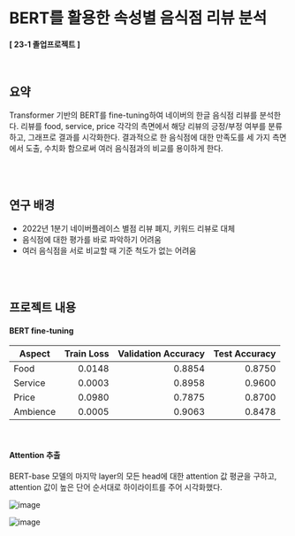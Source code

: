 # BERT를 활용한 속성별 음식점 리뷰 분석
**[ 23-1 졸업프로젝트 ]**

</br>

## 요약

Transformer 기반의 BERT를 fine-tuning하여 네이버의 한글 음식점 리뷰를 분석한다. 리뷰를 food, service, price 각각의 측면에서 해당 리뷰의 긍정/부정 여부를 분류하고, 그래프로 결과를 시각화한다. 결과적으로 한 음식점에 대한 만족도를 세 가지 측면에서 도출, 수치화 함으로써 여러 음식점과의 비교를 용이하게 한다.

</br>
</br>

## 연구 배경

- 2022년 1분기 네이버플레이스 별점 리뷰 폐지, 키워드 리뷰로 대체
- 음식점에 대한 평가를 바로 파악하기 어려움
- 여러 음식점을 서로 비교할 때 기준 척도가 없는 어려움

</br>
</br>

## 프로젝트 내용

#### BERT fine-tuning

| Aspect   | Train Loss | Validation Accuracy | Test Accuracy |
|----------|------------:|---------------------:|---------------:|
| Food  | 0.0148   | 0.8854 | 0.8750 |
| Service    | 0.0003   | 0.8958 | 0.9600 |
| Price| 0.0980   | 0.7875 | 0.8700 |
| Ambience| 0.0005   | 0.9063 | 0.8478 |


</br>

#### Attention 추출
BERT-base 모델의 마지막 layer의 모든 head에 대한 attention 값 평균을 구하고, attention 값이 높은 단어 순서대로 하이라이트를 주어 시각화했다.

![image](https://github.com/Eunjin3395/graduation_project/assets/114724403/780095df-f303-49d7-a750-cbc79ab1ec38)


![image](https://github.com/Eunjin3395/graduation_project/assets/114724403/9ef4d227-f520-4b60-9944-527158312455)

